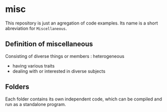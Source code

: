# misc

This repository is just an agregation of code examples.
Its name is a short abreviation for `Miscellaneous`.

## Definition of miscellaneous

Consisting of diverse things or members : heterogeneous
* having various traits
* dealing with or interested in diverse subjects

## Folders

Each folder contains its own independent code, which can be compiled and run as a standalone program.
